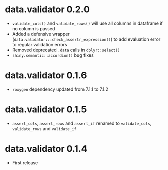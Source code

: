 # data.validator 0.2.0

- `validate_cols()` and `validate_rows()` will use all columns in dataframe if no column is passed
- Added a defensive wrapper (`data.validator:::check_assertr_expression()`) to add evaluation error to regular validation errors
- Removed deprecated `.data` calls in `dplyr::select()`
- `shiny.semantic::accordion()` bug fixes

# data.validator 0.1.6

- `roxygen` dependency updated from 7.1.1 to 7.1.2

# data.validator 0.1.5

- `assert_cols`, `assert_rows` and `assert_if` renamed to `validate_cols`, `validate_rows` and `validate_if`

# data.validator 0.1.4

- First release
